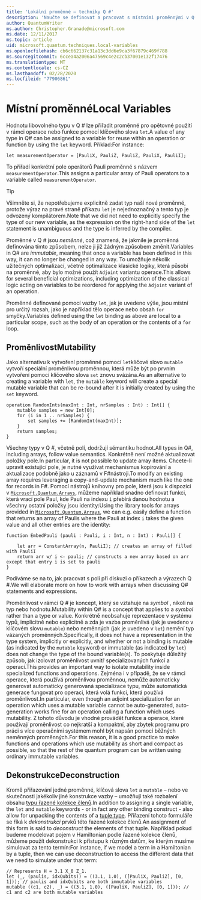 ```yaml
---
title: 'Lokální proměnné – techniky Q #'
description: 'Naučte se definovat a pracovat s místními proměnnými v Q #.'
author: QuantumWriter
ms.author: Christopher.Granade@microsoft.com
ms.date: 12/11/2017
ms.topic: article
uid: microsoft.quantum.techniques.local-variables
ms.openlocfilehash: cb6c662137c31a13c3dd6e9ca3f67879c469f788
ms.sourcegitcommit: 6ccea4a2006a47569c4e2c2cb37001e132f17476
ms.translationtype: MT
ms.contentlocale: cs-CZ
ms.lasthandoff: 02/28/2020
ms.locfileid: "77906861"
---
```

# <a name="local-variables"></a><span data-ttu-id="de196-103">Místní proměnné</span><span class="sxs-lookup"><span data-stu-id="de196-103">Local Variables</span></span> #

<span data-ttu-id="de196-104">Hodnotu libovolného typu v Q # lze přiřadit proměnné pro opětovné použití v rámci operace nebo funkce pomocí klíčového slova `let`.</span><span class="sxs-lookup"><span data-stu-id="de196-104">A value of any type in Q# can be assigned to a variable for reuse within an operation or function by using the `let` keyword.</span></span>
<span data-ttu-id="de196-105">Příklad:</span><span class="sxs-lookup"><span data-stu-id="de196-105">For instance:</span></span>

```qsharp
let measurementOperator = [PauliX, PauliZ, PauliZ, PauliX, PauliI];
```

<span data-ttu-id="de196-106">To přiřadí konkrétní pole operátorů Pauli proměnné s názvem `measurementOperator`.</span><span class="sxs-lookup"><span data-stu-id="de196-106">This assigns a particular array of Pauli operators to a variable called `measurementOperator`.</span></span>

> [!TIP]
> <span data-ttu-id="de196-107">Všimněte si, že nepotřebujeme explicitně zadat typ naší nové proměnné, protože výraz na pravé straně příkazu `let` je nejednoznačný a tento typ je odvozený kompilátorem.</span><span class="sxs-lookup"><span data-stu-id="de196-107">Note that we did not need to explicitly specify the type of our new variable, as the expression on the right-hand side of the `let` statement is unambiguous and the type is inferred by the compiler.</span></span> 

<span data-ttu-id="de196-108">Proměnné v Q # jsou *neměnné*, což znamená, že jakmile je proměnná definována tímto způsobem, nelze ji již žádným způsobem změnit.</span><span class="sxs-lookup"><span data-stu-id="de196-108">Variables in Q# are *immutable*, meaning that once a variable has been defined in this way, it can no longer be changed in any way.</span></span>
<span data-ttu-id="de196-109">To umožňuje několik užitečných optimalizací, včetně optimalizace klasické logiky, která působí na proměnné, aby bylo možné použít `Adjoint` variantu operace.</span><span class="sxs-lookup"><span data-stu-id="de196-109">This allows for several beneficial optimizations, including optimization of the classical logic acting on variables to be reordered for applying the `Adjoint` variant of an operation.</span></span>

<span data-ttu-id="de196-110">Proměnné definované pomocí vazby `let`, jak je uvedeno výše, jsou místní pro určitý rozsah, jako je například tělo operace nebo obsah `for` smyčky.</span><span class="sxs-lookup"><span data-stu-id="de196-110">Variables defined using the `let` binding as above are local to a particular scope, such as the body of an operation or the contents of a `for` loop.</span></span>


## <a name="mutability"></a><span data-ttu-id="de196-111">Proměnlivost</span><span class="sxs-lookup"><span data-stu-id="de196-111">Mutability</span></span> ##

<span data-ttu-id="de196-112">Jako alternativu k vytvoření proměnné pomocí `let`klíčové slovo `mutable` vytvoří speciální proměnlivou proměnnou, která může být po prvním vytvoření pomocí klíčového slova `set` znovu svázána.</span><span class="sxs-lookup"><span data-stu-id="de196-112">As an alternative to creating a variable with `let`, the `mutable` keyword will create a special mutable variable that can be re-bound after it is initially created by using the `set` keyword.</span></span>

```qsharp
operation RandomInts(maxInt : Int, nrSamples : Int) : Int[] {
    mutable samples = new Int[0];
    for (i in 1 .. nrSamples) {
        set samples += [RandomInt(maxInt)];
    }
    return samples;
}
```

<span data-ttu-id="de196-113">Všechny typy v Q #, včetně polí, dodržují sémantiku hodnot.</span><span class="sxs-lookup"><span data-stu-id="de196-113">All types in Q#, including arrays, follow value semantics.</span></span> <span data-ttu-id="de196-114">Konkrétně není možné aktualizovat položky pole.</span><span class="sxs-lookup"><span data-stu-id="de196-114">In particular, it is not possible to update array items.</span></span> <span data-ttu-id="de196-115">Chcete-li upravit existující pole, je nutné využívat mechanismus kopírování a aktualizace podobně jako u záznamů v F#nástroji.</span><span class="sxs-lookup"><span data-stu-id="de196-115">To modify an existing array requires leveraging a copy-and-update mechanism much like the one for records in F#.</span></span> <span data-ttu-id="de196-116">Pomocí nástrojů knihovny pro pole, která jsou k dispozici v [`Microsoft.Quantum.Arrays`](xref:microsoft.quantum.arrays), můžeme například snadno definovat funkci, která vrací pole Paul, kde Pauli na indexu `i` přebírá danou hodnotu a všechny ostatní položky jsou identity:</span><span class="sxs-lookup"><span data-stu-id="de196-116">Using the library tools for arrays provided in [`Microsoft.Quantum.Arrays`](xref:microsoft.quantum.arrays), we can e.g. easily define a function that returns an array of Paulis where the Pauli at index `i` takes the given value and all other entries are the identity:</span></span> 

```qsharp
function EmbedPauli (pauli : Pauli, i : Int, n : Int) : Pauli[] {
    
    let arr = ConstantArray(n, PauliI); // creates an array of filled with PauliI
    return arr w/ i <- pauli; // constructs a new array based on arr except that entry i is set to pauli
}
```

<span data-ttu-id="de196-117">Podíváme se na to, jak pracovat s poli při diskuzi o příkazech a výrazech Q #.</span><span class="sxs-lookup"><span data-stu-id="de196-117">We will elaborate more on how to work with arrays when discussing Q# statements and expressions.</span></span> 

<span data-ttu-id="de196-118">Proměnlivost v rámci Q # je koncept, který se vztahuje na *symbol* , nikoli na typ nebo hodnotu.</span><span class="sxs-lookup"><span data-stu-id="de196-118">Mutability within Q# is a concept that applies to a *symbol* rather than a type or value.</span></span> <span data-ttu-id="de196-119">Konkrétně neobsahuje reprezentace v systému typů, implicitně nebo explicitně a zda je vazba proměnlivá (jak je uvedeno v klíčovém slovu `mutable`) nebo neměnných (jak je uvedeno v `let`) nemění typ vázaných proměnných.</span><span class="sxs-lookup"><span data-stu-id="de196-119">Specifically, it does not have a representation in the type system, implicitly or explicitly, and whether or not a binding is mutable (as indicated by the `mutable` keyword) or immutable (as indicated by `let`) does not change the type of the bound variable(s).</span></span> <span data-ttu-id="de196-120">To poskytuje důležitý způsob, jak izolovat proměnlivost uvnitř specializovaných funkcí a operací.</span><span class="sxs-lookup"><span data-stu-id="de196-120">This provides an important way to isolate mutability inside specialized functions and operations.</span></span>
<span data-ttu-id="de196-121">Zejména i v případě, že se v rámci operace, která používá proměnlivou proměnnou, nemůže automaticky generovat automaticky generovaná specializace typu, může automatická generace fungovat pro operaci, která volá funkci, která používá proměnlivost.</span><span class="sxs-lookup"><span data-stu-id="de196-121">In particular, even though an adjoint specialization for an operation which uses a mutable variable cannot be auto-generated, auto-generation works fine for an operation calling a function which uses mutability.</span></span>
<span data-ttu-id="de196-122">Z tohoto důvodu je vhodné provádět funkce a operace, které používají proměnlivost co nejkratší a kompaktní, aby zbytek programu pro práci s více operačními systémem mohl být napsán pomocí běžných neměnných proměnných.</span><span class="sxs-lookup"><span data-stu-id="de196-122">For this reason, it is a good practice to make functions and operations which use mutability as short and compact as possible, so that the rest of the quantum program can be written using ordinary immutable variables.</span></span>


## <a name="deconstruction"></a><span data-ttu-id="de196-123">Dekonstrukce</span><span class="sxs-lookup"><span data-stu-id="de196-123">Deconstruction</span></span> ##

<span data-ttu-id="de196-124">Kromě přiřazování jedné proměnné, klíčová slova `let` a `mutable` – nebo ve skutečnosti jakékoliv jiné konstrukce vazby – umožňují také rozbalení obsahu [typu řazené kolekce členů](xref:microsoft.quantum.language.type-model#tuple-types).</span><span class="sxs-lookup"><span data-stu-id="de196-124">In addition to assigning a single variable, the `let` and `mutable` keywords - or in fact any other binding construct - also allow for unpacking the contents of a [tuple type](xref:microsoft.quantum.language.type-model#tuple-types).</span></span>
<span data-ttu-id="de196-125">Přiřazení tohoto formuláře se říká k *dekonstrukci* prvků této řazené kolekce členů.</span><span class="sxs-lookup"><span data-stu-id="de196-125">An assignment of this form is said to *deconstruct* the elements of that tuple.</span></span>
<span data-ttu-id="de196-126">Například pokud budeme modelovat pojem v Hamiltonian podle řazené kolekce členů, můžeme použít dekonstrukci k přístupu k různým datům, ke kterým musíme simulovat za tento termín:</span><span class="sxs-lookup"><span data-stu-id="de196-126">For instance, if we model a term in a Hamiltonian by a tuple, then we can use deconstruction to access the different data that we need to simulate under that term:</span></span>

```qsharp
// Represents H = 3.1 X_0 Z_1.
let (_, (paulis, idxQubits)) = ((3.1, 1.0), ([PauliX, PauliZ], [0, 1])); // paulis and idxQubits are both immutable variables
mutable ((c1, c2), _) = ((3.1, 1.0), ([PauliX, PauliZ], [0, 1])); // c1 and c2 are both mutable variables
```


